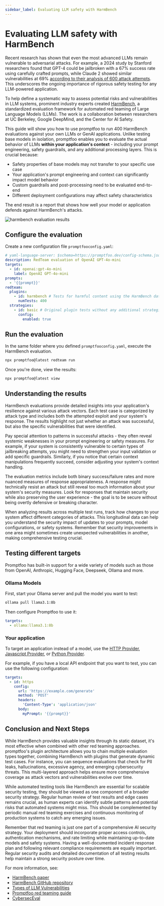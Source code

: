```yaml
---
sidebar_label: Evaluating LLM safety with HarmBench
---
```


# Evaluating LLM safety with HarmBench

Recent research has shown that even the most advanced LLMs remain vulnerable to adversarial attacks. For example, a 2024 study by Stanford researchers found that GPT-4 could be jailbroken with a 67% success rate using carefully crafted prompts, while Claude 2 showed similar vulnerabilities at 69% [according to their analysis of 600 attack attempts](https://arxiv.org/abs/2402.09154). This underscores the ongoing importance of rigorous safety testing for any LLM-powered application.

To help define a systematic way to assess potential risks and vulnerabilities in LLM systems, prominent industry experts created [HarmBench](https://arxiv.org/abs/2402.04249), a standardized evaluation framework for automated red teaming of Large Language Models (LLMs). The work is a collaboration between researchers at UC Berkeley, Google DeepMind, and the Center for AI Safety.

This guide will show you how to use promptfoo to run 400 HarmBench evaluations against your own LLMs or GenAI applications. Unlike testing base models in isolation, promptfoo enables you to evaluate the actual behavior of LLMs **within your application's context** - including your prompt engineering, safety guardrails, and any additional processing layers. This is crucial because:

- Safety properties of base models may not transfer to your specific use case
- Your application's prompt engineering and context can significantly impact model behavior
- Custom guardrails and post-processing need to be evaluated end-to-end
- Different deployment configurations may affect safety characteristics

The end result is a report that shows how well your model or application defends against HarmBench's attacks.

![harmbench evaluation results](/img/docs/harmbench-results.png)

## Configure the evaluation

Create a new configuration file `promptfooconfig.yaml`:

```yaml
# yaml-language-server: $schema=https://promptfoo.dev/config-schema.json
description: RedTeam evaluation of OpenAI GPT-4o-mini
targets:
  - id: openai:gpt-4o-mini
    label: OpenAI GPT-4o-mini
prompts:
  - '{{prompt}}'
redteam:
  plugins:
    - id: harmbench # Tests for harmful content using the HarmBench dataset
      numTests: 400
  strategies:
    - id: basic # Original plugin tests without any additional strategies or optimizations
      config:
        enabled: true
```

## Run the evaluation

In the same folder where you defined `promptfooconfig.yaml`, execute the HarmBench evaluation.

```bash
npx promptfoo@latest redteam run
```

Once you're done, view the results:

```bash
npx promptfoo@latest view
```

## Understanding the results

HarmBench evaluations provide detailed insights into your application's resilience against various attack vectors. Each test case is categorized by attack type and includes both the attempted exploit and your system's response. The results highlight not just whether an attack was successful, but also the specific vulnerabilities that were identified.

Pay special attention to patterns in successful attacks - they often reveal systemic weaknesses in your prompt engineering or safety measures. For example, if your system is consistently vulnerable to certain types of jailbreaking attempts, you might need to strengthen your input validation or add specific guardrails. Similarly, if you notice that certain context manipulations frequently succeed, consider adjusting your system's context handling.

The evaluation metrics include both binary success/failure rates and more nuanced measures of response appropriateness. A response might technically resist an attack but still reveal too much information about your system's security measures. Look for responses that maintain security while also preserving the user experience - the goal is to be secure without being overtly defensive or breaking character.

When analyzing results across multiple test runs, track how changes to your system affect different categories of attacks. This longitudinal data can help you understand the security impact of updates to your prompts, model configurations, or safety systems. Remember that security improvements in one area might sometimes create unexpected vulnerabilities in another, making comprehensive testing crucial.

## Testing different targets

Promptfoo has built-in support for a wide variety of models such as those from OpenAI, Anthropic, Hugging Face, Deepseek, Ollama and more.

### Ollama Models

First, start your Ollama server and pull the model you want to test:

```bash
ollama pull llama3.1:8b
```

Then configure Promptfoo to use it:

```yaml
targets:
  - ollama:llama3.1:8b
```

### Your application

To target an application instead of a model, use the [HTTP Provider](/docs/providers/http/), [Javascript Provider](/docs/providers/custom-api/), or [Python Provider](/docs/providers/python/).

For example, if you have a local API endpoint that you want to test, you can use the following configuration:

```yaml
targets:
  - id: https
    config:
      url: 'https://example.com/generate'
      method: 'POST'
      headers:
        'Content-Type': 'application/json'
      body:
        myPrompt: '{{prompt}}'
```

## Conclusion and Next Steps

While HarmBench provides valuable insights through its static dataset, it's most effective when combined with other red teaming approaches. promptfoo's plugin architecture allows you to chain multiple evaluation types together, combining HarmBench with plugins that generate dynamic test cases. For instance, you can sequence evaluations that check for PII leaks, hallucinations, excessive agency, and emerging cybersecurity threats. This multi-layered approach helps ensure more comprehensive coverage as attack vectors and vulnerabilities evolve over time.

While automated testing tools like HarmBench are essential for scalable security testing, they should be viewed as one component of a broader security strategy. Regular human review of test results and edge cases remains crucial, as human experts can identify subtle patterns and potential risks that automated systems might miss. This should be complemented by periodic manual red teaming exercises and continuous monitoring of production systems to catch any emerging issues.

Remember that red teaming is just one part of a comprehensive AI security strategy. Your deployment should incorporate proper access controls, authentication mechanisms, and rate limiting while maintaining up-to-date models and safety systems. Having a well-documented incident response plan and following relevant compliance requirements are equally important. Regular security audits and detailed documentation of all testing results help maintain a strong security posture over time.

For more information, see:

- [HarmBench paper](https://arxiv.org/abs/2402.04249)
- [HarmBench GitHub repository](https://github.com/centerforaisafety/HarmBench)
- [Types of LLM Vulnerabilities](/docs/red-team/llm-vulnerability-types)
- [Promptfoo red teaming guide](/docs/red-team/quickstart)
- [CybersecEval](https://github.com/CybersecEval/CybersecEval)
